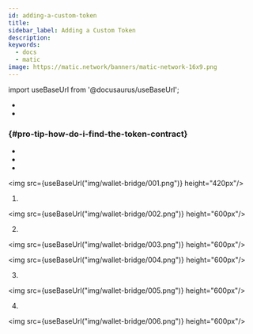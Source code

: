 ```yaml
---
id: adding-a-custom-token
title:
sidebar_label: Adding a Custom Token
description:
keywords:
  - docs
  - matic
image: https://matic.network/banners/matic-network-16x9.png
---
```

import useBaseUrl from '@docusaurus/useBaseUrl';



*
*

###  {#pro-tip-how-do-i-find-the-token-contract}




*
*
*



<img src={useBaseUrl("img/wallet-bridge/001.png")} height="420px"/>

1.



<img src={useBaseUrl("img/wallet-bridge/002.png")} height="600px"/>

2.

<img src={useBaseUrl("img/wallet-bridge/003.png")} height="600px"/>

<img src={useBaseUrl("img/wallet-bridge/004.png")} height="600px"/>

3.

<img src={useBaseUrl("img/wallet-bridge/005.png")} height="600px"/>

4.

<img src={useBaseUrl("img/wallet-bridge/006.png")} height="600px"/>
